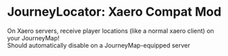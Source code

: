 # JourneyLocator: Xaero Compat Mod
On Xaero servers, receive player locations (like a normal xaero client) on your JourneyMap! \
Should automatically disable on a JourneyMap-equipped server